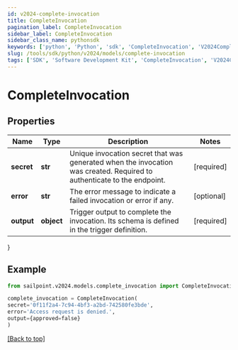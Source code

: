 ```yaml
---
id: v2024-complete-invocation
title: CompleteInvocation
pagination_label: CompleteInvocation
sidebar_label: CompleteInvocation
sidebar_class_name: pythonsdk
keywords: ['python', 'Python', 'sdk', 'CompleteInvocation', 'V2024CompleteInvocation'] 
slug: /tools/sdk/python/v2024/models/complete-invocation
tags: ['SDK', 'Software Development Kit', 'CompleteInvocation', 'V2024CompleteInvocation']
---
```


# CompleteInvocation


## Properties

Name | Type | Description | Notes
------------ | ------------- | ------------- | -------------
**secret** | **str** | Unique invocation secret that was generated when the invocation was created. Required to authenticate to the endpoint. | [required]
**error** | **str** | The error message to indicate a failed invocation or error if any. | [optional] 
**output** | **object** | Trigger output to complete the invocation. Its schema is defined in the trigger definition. | [required]
}

## Example

```python
from sailpoint.v2024.models.complete_invocation import CompleteInvocation

complete_invocation = CompleteInvocation(
secret='0f11f2a4-7c94-4bf3-a2bd-742580fe3bde',
error='Access request is denied.',
output={approved=false}
)

```
[[Back to top]](#) 

